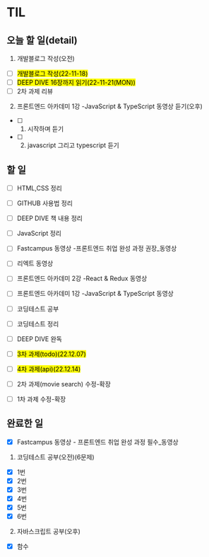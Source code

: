 # TIL

## 오늘 할 일(detail)
1. 개발블로그 작성(오전)
- [ ] <mark>개발블로그 작성(22-11-18)</mark>
- [ ] <mark>DEEP DIVE 16장까지 읽기(22-11-21(MON))</mark>
- [ ] 2차 과제 리뷰

2. 프론트엔드 아카데미 1강 -JavaScript & TypeScript 동영상 듣기(오후)
- [ ] 01. 시작하며 듣기
- [ ] 02. javascript 그리고 typescript 듣기

## 할 일
- [ ] HTML,CSS 정리
- [ ] GITHUB 사용법 정리
- [ ] DEEP DIVE 책 내용 정리
- [ ] JavaScript 정리
- [ ] Fastcampus 동영상 -프론트엔드 취업 완성 과정 권장_동영상
- [ ] 리엑트 동영상
- [ ] 프론트엔드 아카데미 2강 -React & Redux 동영상
- [ ] 프론트엔드 아카데미 1강 -JavaScript & TypeScript 동영상
- [ ] 코딩테스트 공부
- [ ] 코딩테스트 정리
- [ ] DEEP DIVE 완독
- [ ] <mark>3차 과제(todo)(22.12.07)</mark>
- [ ] <mark>4차 과제(api)(22.12.14)</mark>
- [ ] 2차 과제(movie search) 수정-확장
- [ ] 1차 과제 수정-확장 


## 완료한 일
- [x] Fastcampus 동영상 - 프론트엔드 취업 완성 과정 필수_동영상 
1. 코딩테스트 공부(오전)(6문제)
- [x] 1번
- [x] 2번
- [x] 3번
- [x] 4번
- [x] 5번
- [x] 6번
2. 자바스크립트 공부(오후)
- [x] 함수